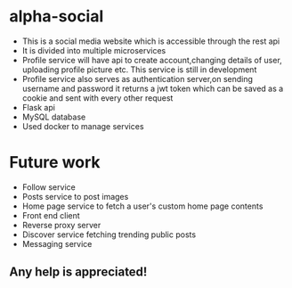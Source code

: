 # alpha-social
- This is a social media website which is accessible through the rest api 
- It is divided into multiple microservices 
- Profile service will have api to create account,changing details of user, uploading profile picture etc. This service is still in development 
- Profile service also serves as authentication server,on sending username and password it returns a jwt token which can be saved as a cookie and sent with every other request
- Flask api 
- MySQL database 
- Used docker to manage services 

# Future work
- Follow service
- Posts service to post images 
- Home page service to fetch a user's custom home page contents 
- Front end client
- Reverse proxy server
- Discover service fetching trending public posts 
- Messaging service 

## Any help is appreciated!
